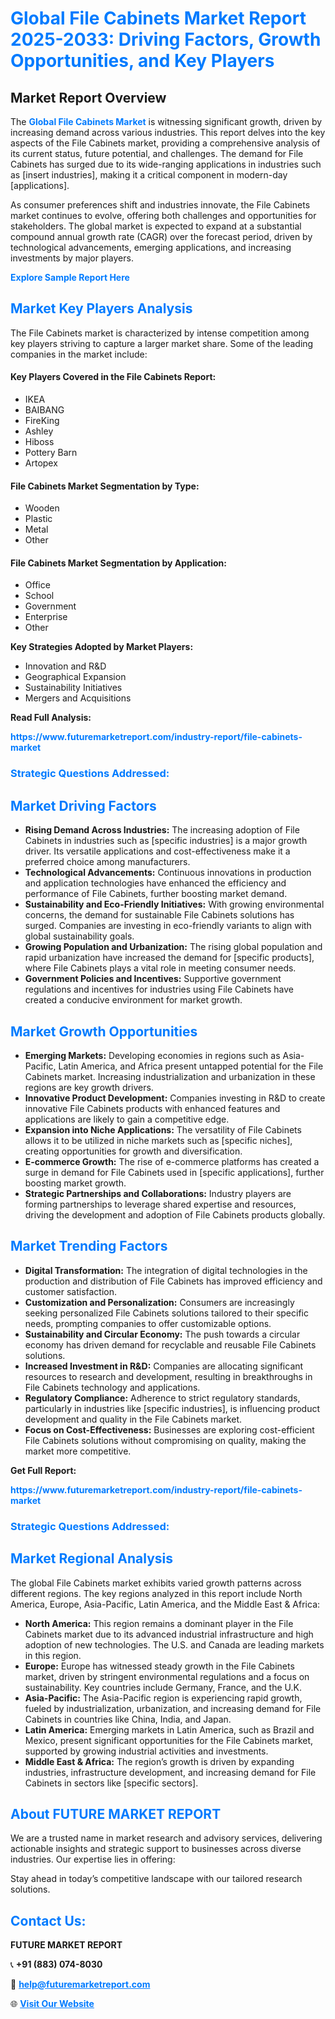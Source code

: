 <h1 style="color: #007BFF;">Global File Cabinets Market Report 2025-2033: Driving Factors, Growth Opportunities, and Key Players</h1>

<section id="overview">
<h2>Market Report Overview</h2>
<p>The <a href="https://www.futuremarketreport.com/industry-report/file-cabinets-market" style="color: #007BFF; text-decoration: none;"><strong>Global File Cabinets Market</strong></a> is witnessing significant growth, driven by increasing demand across various industries. This report delves into the key aspects of the File Cabinets market, providing a comprehensive analysis of its current status, future potential, and challenges. The demand for File Cabinets has surged due to its wide-ranging applications in industries such as [insert industries], making it a critical component in modern-day [applications].</p>
<p>As consumer preferences shift and industries innovate, the File Cabinets market continues to evolve, offering both challenges and opportunities for stakeholders. The global market is expected to expand at a substantial compound annual growth rate (CAGR) over the forecast period, driven by technological advancements, emerging applications, and increasing investments by major players.</p>
</section>

<section id="overview">
<p><a href="https://www.futuremarketreport.com/request-sample/reportId=46135" style="color: #007BFF; text-decoration: none;"><strong>Explore Sample Report Here</strong></a></p>
</section>

<section id="key-players">
<h2 style="color: #007BFF;">Market Key Players Analysis</h2>
<p>The File Cabinets market is characterized by intense competition among key players striving to capture a larger market share. Some of the leading companies in the market include:</p>
<h4>Key Players Covered in the File Cabinets Report:</h4>
<ul><li>IKEA</li><li>BAIBANG</li><li>FireKing</li><li>Ashley</li><li>Hiboss</li><li>Pottery Barn</li><li>Artopex</li></ul>
<h4>File Cabinets Market Segmentation by Type:</h4>
<ul><li>Wooden</li><li>Plastic</li><li>Metal</li><li>Other</li></ul>

<h4>File Cabinets Market Segmentation by Application:</h4>
<ul><li>Office</li><li>School</li><li>Government</li><li>Enterprise</li><li>Other</li></ul>
<p><strong>Key Strategies Adopted by Market Players:</strong></p>
<ul>
<li>Innovation and R&D</li>
<li>Geographical Expansion</li>
<li>Sustainability Initiatives</li>
<li>Mergers and Acquisitions</li>
</ul>
</section>

<section>
<p><strong>Read Full Analysis: </strong></p><a href="https://www.futuremarketreport.com/industry-report/file-cabinets-market" style="color: #007BFF; text-decoration: none;"><strong>https://www.futuremarketreport.com/industry-report/file-cabinets-market</strong></a>
<h3 style="color: #007BFF;">Strategic Questions Addressed:</h3>
</section>

<section id="driving-factors">
<h2 style="color: #007BFF;">Market Driving Factors</h2>
<ul>
<li><strong>Rising Demand Across Industries:</strong> The increasing adoption of File Cabinets in industries such as [specific industries] is a major growth driver. Its versatile applications and cost-effectiveness make it a preferred choice among manufacturers.</li>
<li><strong>Technological Advancements:</strong> Continuous innovations in production and application technologies have enhanced the efficiency and performance of File Cabinets, further boosting market demand.</li>
<li><strong>Sustainability and Eco-Friendly Initiatives:</strong> With growing environmental concerns, the demand for sustainable File Cabinets solutions has surged. Companies are investing in eco-friendly variants to align with global sustainability goals.</li>
<li><strong>Growing Population and Urbanization:</strong> The rising global population and rapid urbanization have increased the demand for [specific products], where File Cabinets plays a vital role in meeting consumer needs.</li>
<li><strong>Government Policies and Incentives:</strong> Supportive government regulations and incentives for industries using File Cabinets have created a conducive environment for market growth.</li>
</ul>
</section>

<section id="growth-opportunities">
<h2 style="color: #007BFF;">Market Growth Opportunities</h2>
<ul>
<li><strong>Emerging Markets:</strong> Developing economies in regions such as Asia-Pacific, Latin America, and Africa present untapped potential for the File Cabinets market. Increasing industrialization and urbanization in these regions are key growth drivers.</li>
<li><strong>Innovative Product Development:</strong> Companies investing in R&D to create innovative File Cabinets products with enhanced features and applications are likely to gain a competitive edge.</li>
<li><strong>Expansion into Niche Applications:</strong> The versatility of File Cabinets allows it to be utilized in niche markets such as [specific niches], creating opportunities for growth and diversification.</li>
<li><strong>E-commerce Growth:</strong> The rise of e-commerce platforms has created a surge in demand for File Cabinets used in [specific applications], further boosting market growth.</li>
<li><strong>Strategic Partnerships and Collaborations:</strong> Industry players are forming partnerships to leverage shared expertise and resources, driving the development and adoption of File Cabinets products globally.</li>
</ul>
</section>

<section id="trending-factors">
<h2 style="color: #007BFF;">Market Trending Factors</h2>
<ul>
<li><strong>Digital Transformation:</strong> The integration of digital technologies in the production and distribution of File Cabinets has improved efficiency and customer satisfaction.</li>
<li><strong>Customization and Personalization:</strong> Consumers are increasingly seeking personalized File Cabinets solutions tailored to their specific needs, prompting companies to offer customizable options.</li>
<li><strong>Sustainability and Circular Economy:</strong> The push towards a circular economy has driven demand for recyclable and reusable File Cabinets solutions.</li>
<li><strong>Increased Investment in R&D:</strong> Companies are allocating significant resources to research and development, resulting in breakthroughs in File Cabinets technology and applications.</li>
<li><strong>Regulatory Compliance:</strong> Adherence to strict regulatory standards, particularly in industries like [specific industries], is influencing product development and quality in the File Cabinets market.</li>
<li><strong>Focus on Cost-Effectiveness:</strong> Businesses are exploring cost-efficient File Cabinets solutions without compromising on quality, making the market more competitive.</li>
</ul>
</section>

<section>
<p><strong>Get Full Report: </strong></p><a href="https://www.futuremarketreport.com/industry-report/file-cabinets-market" style="color: #007BFF; text-decoration: none;"><strong>https://www.futuremarketreport.com/industry-report/file-cabinets-market</strong></a>
<h3 style="color: #007BFF;">Strategic Questions Addressed:</h3>
</section>


<section id="regional-analysis">
<h2 style="color: #007BFF;">Market Regional Analysis</h2>
<p>The global File Cabinets market exhibits varied growth patterns across different regions. The key regions analyzed in this report include North America, Europe, Asia-Pacific, Latin America, and the Middle East & Africa:</p>
<ul>
<li><strong>North America:</strong> This region remains a dominant player in the File Cabinets market due to its advanced industrial infrastructure and high adoption of new technologies. The U.S. and Canada are leading markets in this region.</li>
<li><strong>Europe:</strong> Europe has witnessed steady growth in the File Cabinets market, driven by stringent environmental regulations and a focus on sustainability. Key countries include Germany, France, and the U.K.</li>
<li><strong>Asia-Pacific:</strong> The Asia-Pacific region is experiencing rapid growth, fueled by industrialization, urbanization, and increasing demand for File Cabinets in countries like China, India, and Japan.</li>
<li><strong>Latin America:</strong> Emerging markets in Latin America, such as Brazil and Mexico, present significant opportunities for the File Cabinets market, supported by growing industrial activities and investments.</li>
<li><strong>Middle East & Africa:</strong> The region’s growth is driven by expanding industries, infrastructure development, and increasing demand for File Cabinets in sectors like [specific sectors].</li>
</ul>
</section>

<footer>
<h2 style="color: #007BFF;">About FUTURE MARKET REPORT</h2>
<p>We are a trusted name in market research and advisory services, delivering actionable insights and strategic support to businesses across diverse industries. Our expertise lies in offering:</p>

<p>Stay ahead in today’s competitive landscape with our tailored research solutions.</p>

<h2 style="color: #007BFF;">Contact Us:</h2>
<p><strong>FUTURE MARKET REPORT</strong></p>
<p>📞 <strong>+91 (883) 074-8030</strong></p>
<p>📧 <strong><a href="mailto:help@futuremarketreport.com" style="color: #007BFF;">help@futuremarketreport.com</a></strong></p>
<p>🌐 <strong><a href="https://www.futuremarketreport.com/" style="color: #007BFF;">Visit Our Website</a></strong></p>
</footer>